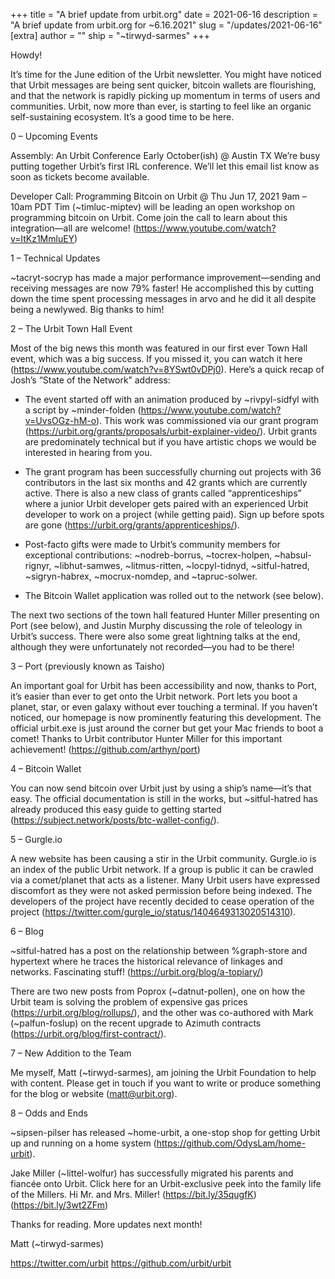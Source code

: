 +++
title = "A brief update from urbit.org"
date = 2021-06-16
description = "A brief update from urbit.org for ~6.16.2021"
slug = "/updates/2021-06-16"
[extra]
author = ""
ship = "~tirwyd-sarmes"
+++

Howdy!

It’s time for the June edition of the Urbit newsletter. You might have noticed that Urbit messages are being sent quicker, bitcoin wallets are flourishing, and that the network is rapidly picking up momentum in terms of users and communities. Urbit, now more than ever, is starting to feel like an organic self-sustaining ecosystem. It’s a good time to be here.

0 – Upcoming Events

Assembly: An Urbit Conference
Early October(ish) @ Austin TX
We’re busy putting together Urbit’s first IRL conference. We’ll let this email list know as soon as tickets become available.

Developer Call: Programming Bitcoin on Urbit @ Thu Jun 17, 2021 9am – 10am PDT
Tim (~timluc-miptev) will be leading an open workshop on programming bitcoin on Urbit. Come join the call to learn about this integration—all are welcome! (https://www.youtube.com/watch?v=ltKz1MmluEY)

1 – Technical Updates

~tacryt-socryp has made a major performance improvement—sending and receiving messages are now 79% faster! He accomplished this by cutting down the time spent processing messages in arvo and he did it all despite being a newlywed. Big thanks to him!

2 – The Urbit Town Hall Event

Most of the big news this month was featured in our first ever Town Hall event, which was a big success. If you missed it, you can watch it here (https://www.youtube.com/watch?v=8YSwt0vDPj0). Here’s a quick recap of Josh’s “State of the Network” address:

- The event started off with an animation produced by ~rivpyl-sidfyl with a script by ~minder-folden (https://www.youtube.com/watch?v=UvsOGz-hM-o). This work was commissioned via our grant program (https://urbit.org/grants/proposals/urbit-explainer-video/). Urbit grants are predominately technical but if you have artistic chops we would be interested in hearing from you.

- The grant program has been successfully churning out projects with 36 contributors in the last six months and 42 grants which are currently active. There is also a new class of grants called “apprenticeships” where a junior Urbit developer gets paired with an experienced Urbit developer to work on a project (while getting paid). Sign up before spots are gone (https://urbit.org/grants/apprenticeships/).

- Post-facto gifts were made to Urbit’s community members for exceptional contributions: ~nodreb-borrus, ~tocrex-holpen, ~habsul-rignyr, ~libhut-samwes, ~litmus-ritten, ~locpyl-tidnyd, ~sitful-hatred, ~sigryn-habrex, ~mocrux-nomdep, and ~tapruc-solwer.

- The Bitcoin Wallet application was rolled out to the network (see below).

The next two sections of the town hall featured Hunter Miller presenting on Port (see below), and Justin Murphy discussing the role of teleology in Urbit’s success. There were also some great lightning talks at the end, although they were unfortunately not recorded—you had to be there!

3 – Port (previously known as Taisho)

An important goal for Urbit has been accessibility and now, thanks to Port, it’s easier than ever to get onto the Urbit network. Port lets you boot a planet, star, or even galaxy without ever touching a terminal. If you haven’t noticed, our homepage is now prominently featuring this development. The official urbit.exe is just around the corner but get your Mac friends to boot a comet! Thanks to Urbit contributor Hunter Miller for this important achievement! (https://github.com/arthyn/port)

4 – Bitcoin Wallet

You can now send bitcoin over Urbit just by using a ship’s name—it’s that easy. The official documentation is still in the works, but ~sitful-hatred has already produced this easy guide to getting started (https://subject.network/posts/btc-wallet-config/).

5 – Gurgle.io

A new website has been causing a stir in the Urbit community. Gurgle.io is an index of the public Urbit network. If a group is public it can be crawled via a comet/planet that acts as a listener. Many Urbit users have expressed discomfort as they were not asked permission before being indexed. The developers of the project have recently decided to cease operation of the project (https://twitter.com/gurgle_io/status/1404649313020514310).

6 – Blog

~sitful-hatred has a post on the relationship between %graph-store and hypertext where he traces the historical relevance of linkages and networks. Fascinating stuff! (https://urbit.org/blog/a-topiary/)

There are two new posts from Poprox (~datnut-pollen), one on how the Urbit team is solving the problem of expensive gas prices (https://urbit.org/blog/rollups/), and the other was co-authored with Mark (~palfun-foslup) on the recent upgrade to Azimuth contracts (https://urbit.org/blog/first-contract/).

7 – New Addition to the Team

Me myself, Matt (~tirwyd-sarmes), am joining the Urbit Foundation to help with content. Please get in touch if you want to write or produce something for the blog or website (matt@urbit.org).

8 – Odds and Ends

~sipsen-pilser has released ~home-urbit, a one-stop shop for getting Urbit up and running on a home system (https://github.com/OdysLam/home-urbit).

Jake Miller (~littel-wolfur) has successfully migrated his parents and fiancée onto Urbit. Click here for an Urbit-exclusive peek into the family life of the Millers. Hi Mr. and Mrs. Miller! (https://bit.ly/35qugfK)(https://bit.ly/3wt2ZFm)

Thanks for reading. More updates next month!

Matt (~tirwyd-sarmes)

https://twitter.com/urbit
https://github.com/urbit/urbit
